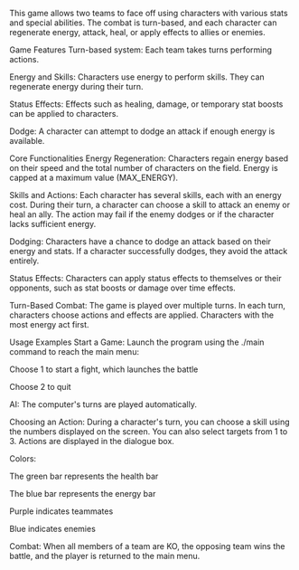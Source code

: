This game allows two teams to face off using characters with various stats and special abilities. The combat is turn-based, and each character can regenerate energy, attack, heal, or apply effects to allies or enemies.

Game Features
Turn-based system:
Each team takes turns performing actions.

Energy and Skills:
Characters use energy to perform skills. They can regenerate energy during their turn.

Status Effects:
Effects such as healing, damage, or temporary stat boosts can be applied to characters.

Dodge:
A character can attempt to dodge an attack if enough energy is available.

Core Functionalities
Energy Regeneration:
Characters regain energy based on their speed and the total number of characters on the field. Energy is capped at a maximum value (MAX_ENERGY).

Skills and Actions:
Each character has several skills, each with an energy cost. During their turn, a character can choose a skill to attack an enemy or heal an ally. The action may fail if the enemy dodges or if the character lacks sufficient energy.

Dodging:
Characters have a chance to dodge an attack based on their energy and stats. If a character successfully dodges, they avoid the attack entirely.

Status Effects:
Characters can apply status effects to themselves or their opponents, such as stat boosts or damage over time effects.

Turn-Based Combat:
The game is played over multiple turns. In each turn, characters choose actions and effects are applied. Characters with the most energy act first.

Usage Examples
Start a Game:
Launch the program using the ./main command to reach the main menu:

Choose 1 to start a fight, which launches the battle

Choose 2 to quit

AI:
The computer's turns are played automatically.

Choosing an Action:
During a character's turn, you can choose a skill using the numbers displayed on the screen. You can also select targets from 1 to 3. Actions are displayed in the dialogue box.

Colors:

The green bar represents the health bar

The blue bar represents the energy bar

Purple indicates teammates

Blue indicates enemies

Combat:
When all members of a team are KO, the opposing team wins the battle, and the player is returned to the main menu.
